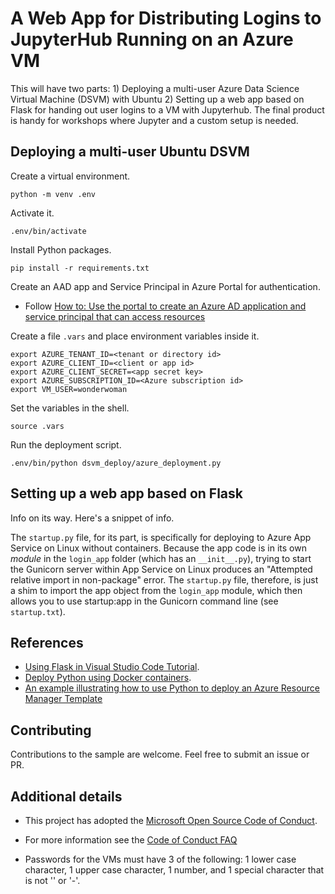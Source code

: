 # A Web App for Distributing Logins to JupyterHub Running on an Azure VM

This will have two parts:  1) Deploying a multi-user Azure Data Science Virtual Machine (DSVM) with Ubuntu 2) Setting up a web app based on Flask for handing out user logins to a VM with Jupyterhub.  The final product is handy for workshops where Jupyter and a custom setup is needed.

## Deploying a multi-user Ubuntu DSVM

Create a virtual environment.

    python -m venv .env

Activate it.

    .env/bin/activate

Install Python packages.

    pip install -r requirements.txt

Create an AAD app and Service Principal in Azure Portal for authentication.

* Follow [How to: Use the portal to create an Azure AD application and service principal that can access resources](https://docs.microsoft.com/en-us/azure/active-directory/develop/howto-create-service-principal-portal)

Create a file `.vars` and place environment variables inside it.

```
export AZURE_TENANT_ID=<tenant or directory id>
export AZURE_CLIENT_ID=<client or app id>
export AZURE_CLIENT_SECRET=<app secret key>
export AZURE_SUBSCRIPTION_ID=<Azure subscription id>
export VM_USER=wonderwoman
```

Set the variables in the shell.

    source .vars

Run the deployment script.

    .env/bin/python dsvm_deploy/azure_deployment.py

## Setting up a web app based on Flask

Info on its way.  Here's a snippet of info.

The `startup.py` file, for its part, is specifically for deploying to Azure App Service on Linux without containers. Because the app code is in its own *module* in the `login_app` folder (which has an `__init__.py`), trying to start the Gunicorn server within App Service on Linux produces an "Attempted relative import in non-package" error. The `startup.py` file, therefore, is just a shim to import the app object from the `login_app` module, which then allows you to use startup:app in the Gunicorn command line (see `startup.txt`).

## References

* [Using Flask in Visual Studio Code Tutorial](https://code.visualstudio.com/docs/python/tutorial-flask).
* [Deploy Python using Docker containers](https://code.visualstudio.com/docs/python/tutorial-deploy-containers).
* [An example illustrating how to use Python to deploy an Azure Resource Manager Template](https://github.com/Azure-Samples/resource-manager-python-template-deployment)

## Contributing

Contributions to the sample are welcome.  Feel free to submit an issue or PR.

## Additional details

* This project has adopted the [Microsoft Open Source Code of Conduct](https://opensource.microsoft.com/codeofconduct/).
* For more information see the [Code of Conduct FAQ](https://opensource.microsoft.com/codeofconduct/faq/)


* Passwords for the VMs must have 3 of the following: 1 lower case character, 1 upper case character, 1 number, and 1 special character that is not '\' or '-'.


